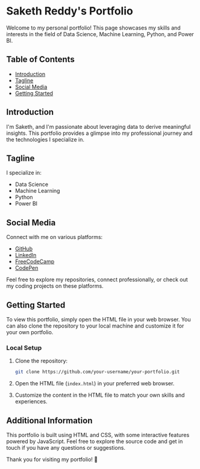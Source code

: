 # Saketh Reddy's Portfolio

Welcome to my personal portfolio! This page showcases my skills and interests in the field of Data Science, Machine Learning, Python, and Power BI.

## Table of Contents

- [Introduction](#introduction)
- [Tagline](#tagline)
- [Social Media](#social-media)
- [Getting Started](#getting-started)

## Introduction

I'm Saketh, and I'm passionate about leveraging data to derive meaningful insights. This portfolio provides a glimpse into my professional journey and the technologies I specialize in.

## Tagline

I specialize in:

- Data Science
- Machine Learning
- Python
- Power BI

## Social Media

Connect with me on various platforms:

- [GitHub](https://github.com/Saketh35)
- [LinkedIn](https://www.linkedin.com/in/sakethreddy35/)
- [FreeCodeCamp](https://www.freecodecamp.org/saketh35)
- [CodePen](https://codepen.io/Saketh-the-lessful)

Feel free to explore my repositories, connect professionally, or check out my coding projects on these platforms.

## Getting Started

To view this portfolio, simply open the HTML file in your web browser. You can also clone the repository to your local machine and customize it for your own portfolio.

### Local Setup

1. Clone the repository:

    ```bash
    git clone https://github.com/your-username/your-portfolio.git
    ```

2. Open the HTML file (`index.html`) in your preferred web browser.

3. Customize the content in the HTML file to match your own skills and experiences.

## Additional Information

This portfolio is built using HTML and CSS, with some interactive features powered by JavaScript. Feel free to explore the source code and get in touch if you have any questions or suggestions.

Thank you for visiting my portfolio! 🚀
